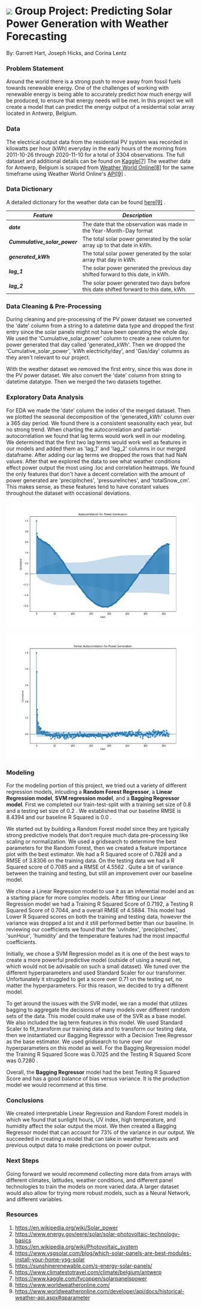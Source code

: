 # ![](https://ga-dash.s3.amazonaws.com/production/assets/logo-9f88ae6c9c3871690e33280fcf557f33.png) Group Project: Predicting Solar Power Generation with Weather Forecasting
By: Garrett Hart, Joseph Hicks, and Corina Lentz

### Problem Statement

Around the world there is a strong push to move away from fossil fuels towards renewable energy. One of the challenges of working with renewable energy is being able to accurately predict how much energy will be produced, to ensure that energy needs will be met. In this project we will create a model that can predict the energy output of a residential solar array located in Antwerp, Belgium.

### Data

The electrical output data from the residential PV system was recorded in kilowatts per hour (kWh) everyday in the early hours of the morning from 2011-10-26 through 2020-11-10 for a total of 3304 observations. The full dataset and additional details can be found on [Kaggle[7]](https://www.kaggle.com/fvcoppen/solarpanelspower) The weather data for Antwerp, Belgium is scraped from [Weather World Online[8]](https://www.worldweatheronline.com/) for the same timeframe using Weather World Online's [API[9]](https://www.worldweatheronline.com/developer/api/docs/historical-weather-api.aspx#qparameter) . 

### Data Dictionary

A detailed dictionary for the weather data can be found [here[9]](https://www.worldweatheronline.com/developer/api/docs/historical-weather-api.aspx#qparameter) .

|***Feature***|***Description***|
|---|---|
|***date***|The date that the observation was made in the Year-Month-Day format|
|***Cummulative_solar_power***|The total solar power generated by the solar array up to that date in kWh.|
|***generated_kWh***|The total solar power generated by the solar array that day in kWh.|
|***lag_1***|The solar power generated the previous day shifted forward to this date, in kWh.|
|***lag_2***|The solar power generated two days before this date shifted forward to this date, kWh.|

### Data Cleaning & Pre-Processing

During cleaning and pre-processing of the PV power dataset we converted the 'date' column from a string to a datetime data type and dropped the first entry since the solar panels might not have been operating the whole day. We used the 'Cumulative_solar_power' column to create a new column for power generated that day called 'generated_kWh'. Then we dropped the 'Cumulative_solar_power', 'kWh electricity/day', and 'Gas/day' columns as they aren't relevant to our project.

With the weather dataset we removed the first entry, since this was done in the PV power dataset. We also convert the 'date' column from string to datetime datatype. Then we merged the two datasets together.

### Exploratory Data Analysis

For EDA we made the 'date' column the index of the merged dataset. Then we plotted the seasonal decomposition of the 'generated_kWh' column over a 365 day period. We found there is a consistent seasonality each year, but no strong trend. When charting the autocorrelation and partial-autocorrelation we found that lag terms would work well in our modeling. We determined that the first two lag terms would work well as features in our models and added them as 'lag_1' and 'lag_2' columns in our merged dataframe. After adding our lag terms we dropped the rows that had NaN values. After that we explored the data to see what weather conditions effect power output the most using .loc and correlation heatmaps. We found the only features that don't have a decent correlation with the amount of power generated are 'precipInches', 'pressureInches', and 'totalSnow_cm'. This makes sense, as these features tend to have constant values throughout the dataset with occasional deviations.

![Temps plot from EDA](./assets/autocorr.jpeg)

![Power generation plot from EDA](./assets/part_autocorr.jpeg)

### Modeling

For the modeling portion of this project, we tried out a variety of different regression models, inlcuding a **Random Forest Regressor**, a **Linear Regression model**, **SVM regression model**, and a **Bagging Regressor model**. First we completed our train-test-split with a training set size of 0.8 and a testing set size of 0.2 . We established that our baseline RMSE is 8.4394 and our baseline R Squared is 0.0 .

We started out by building a Random Forest model since they are typically strong predictive models that don’t require much data pre-processing like scaling or normalization. We used a gridsearch to determine the best parameters for the Random Forest, then we created a feature importance plot with the best estimator. We had a R Squared score of 0.7828 and a RMSE of 3.8306 on the training data. On the testing data we had a R Squared score of 0.7085 and a RMSE of 4.5562 . Quite a bit of variance between the training and testing, but still an improvement over our baseline model.

We chose a Linear Regression model to use it as an inferential model and as a starting place for more complex models. After fitting our Linear Regression model we had a Training R Squared Score of 0.7192, a Testing R Squared Score of 0.7044, and a overall RMSE of 4.5884. This model had Lower R Squared scores on both the training and testing data, however the variance was dropped a lot and it still performed better than our baseline. In reviewing our coefficients we found that the 'uvIndex', 'precipInches', 'sunHour', 'humidity' and the temperature features had the most impactful coefficients. 

Initially, we chose a SVM Regression model as it is one of the best ways to create a more powerful predictive model (outside of using a neural net, which would not be advisable on such a small dataset). We tuned over the different hyperparameters and used Standard Scaler for our transformer. Unfortunately it struggled to get a score over 0.71 on the testing set, no matter the hyperparameters. For this reason, we decided to try a different model. 

To get around the issues with the SVR model, we ran a model that utilizes bagging to aggregate the decisions of many models over different random sets of the data. This model could make use of the SVR as a base model. We also included the lag term features in this model. We used Standard Scaler to fit_transform our training data and to transform our testing data, then we instantiated our Bagging Regressor with a Decision Tree Regressor as the base estimator. We used gridsearch to tune over our hyperparameters on this model as well. For the Bagging Regression model the Training R Squared Score was 0.7025 and the Testing R Squared Score was 0.7280 .

Overall, the **Bagging Regressor** model had the best Testing R Squared Score and has a good balance of bias versus variance. It is the production model we would recommend at this time.

### Conclusions
We created interpretable Linear Regression and Random Forest models in which we found that sunlight hours, UV index, high temperature, and humidity affect the solar output the most. We then created a Bagging Regressor model that can account for 73% of the variance in our output. We succeeded in creating a model that can take in weather forecasts and previous output data to make predictions on power output. 

### Next Steps
Going forward we would recommend collecting more data from arrays with different climates, latitudes, weather conditions, and different panel technologies to train the models on more varied data. A larger dataset would also allow for trying more robust models, such as a Neural Network, and different variables.

### Resources

1. https://en.wikipedia.org/wiki/Solar_power
2. https://www.energy.gov/eere/solar/solar-photovoltaic-technology-basics
3. https://en.wikipedia.org/wiki/Photovoltaic_system
4. https://www.ysgsolar.com/blog/which-solar-panels-are-best-modules-install-your-home-ysg-solar
5. https://sunshinerenewable.com/s-energy-solar-panels/
6. https://www.climatestotravel.com/climate/belgium/antwerp
7. https://www.kaggle.com/fvcoppen/solarpanelspower
8. https://www.worldweatheronline.com/
9. https://www.worldweatheronline.com/developer/api/docs/historical-weather-api.aspx#qparameter

